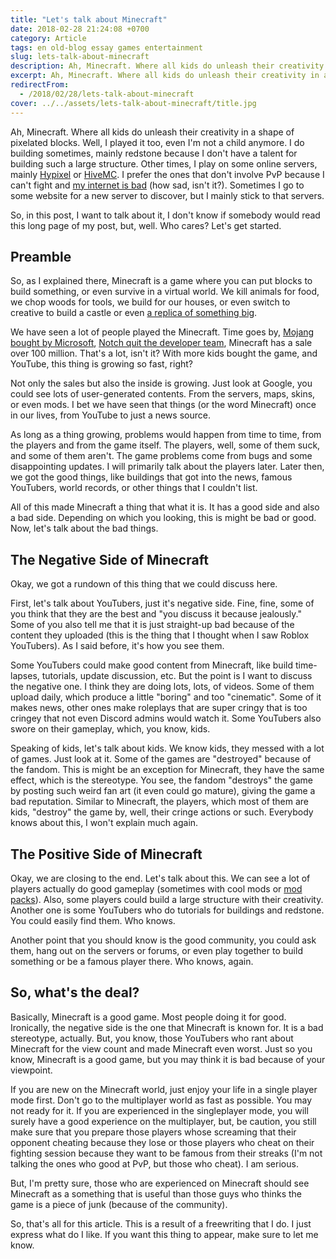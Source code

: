 ```yaml
---
title: "Let's talk about Minecraft"
date: 2018-02-28 21:24:08 +0700
category: Article
tags: en old-blog essay games entertainment
slug: lets-talk-about-minecraft
description: Ah, Minecraft. Where all kids do unleash their creativity in a shape of pixelated blocks. Well, I played it too, even I'm not a child anymore. So, in this post. I want to talk about it.
excerpt: Ah, Minecraft. Where all kids do unleash their creativity in a shape of pixelated blocks. Well, I played it too, even I'm not a child anymore. So, in this post. I want to talk about it.
redirectFrom: 
  - /2018/02/28/lets-talk-about-minecraft
cover: ../../assets/lets-talk-about-minecraft/title.jpg
---
```


Ah, Minecraft. Where all kids do unleash their creativity in a shape of pixelated blocks. Well, I played it too, even I'm not a child anymore. I do building sometimes, mainly redstone because I don't have a talent for building such a large structure. Other times, I play on some online servers, mainly [Hypixel](https://hypixel.net/) or [HiveMC](https://hivemc.com/). I prefer the ones that don't involve PvP because I can't fight and [my internet is bad](http://www.speedtest.net/result/7149921201) (how sad, isn't it?). Sometimes I go to some website for a new server to discover, but I mainly stick to that servers. 

So, in this post, I want to talk about it, I don't know if somebody would read this long page of my post, but, well. Who cares? Let's get started.

## Preamble

So, as I explained there, Minecraft is a game where you can put blocks to build something, or even survive in a virtual world. We kill animals for food, we chop woods for tools, we build for our houses, or even switch to creative to build a castle or even [a replica of something big](https://www.youtube.com/watch?v=NJycdA8zw2I). 

We have seen a lot of people played the Minecraft. Time goes by, [Mojang bought by Microsoft](https://mojang.com/2014/09/yes-were-being-bought-by-microsoft/), [Notch quit the developer team](https://www.polygon.com/2014/9/15/6151921/why-notch-left-mojang), Minecraft has a sale over 100 million. That's a lot, isn't it? With more kids bought the game, and YouTube, this thing is growing so fast, right? 

Not only the sales but also the inside is growing. Just look at Google, you could see lots of user-generated contents. From the servers, maps, skins, or even mods. I bet we have seen that things (or the word Minecraft) once in our lives, from YouTube to just a news source. 

As long as a thing growing, problems would happen from time to time, from the players and from the game itself. The players, well, some of them suck, and some of them aren't. The game problems come from bugs and some disappointing updates. I will primarily talk about the players later. Later then, we got the good things, like buildings that got into the news, famous YouTubers, world records, or other things that I couldn't list. 

All of this made Minecraft a thing that what it is. It has a good side and also a bad side. Depending on which you looking, this is might be bad or good. Now, let's talk about the bad things.

## The Negative Side of Minecraft

Okay, we got a rundown of this thing that we could discuss here. 

First, let's talk about YouTubers, just it's negative side. Fine, fine, some of you think that they are the best and "you discuss it because jealously." Some of you also tell me that it is just straight-up bad because of the content they uploaded (this is the thing that I thought when I saw Roblox YouTubers). As I said before, it's how you see them. 

Some YouTubers could make good content from Minecraft, like build time-lapses, tutorials, update discussion, etc. But the point is I want to discuss the negative one. I think they are doing lots, lots, of videos. Some of them upload daily, which produce a little "boring" and too "cinematic". Some of it makes news, other ones make roleplays that are super cringy that is too cringey that not even Discord admins would watch it. Some YouTubers also swore on their gameplay, which, you know, kids. 

Speaking of kids, let's talk about kids. We know kids, they messed with a lot of games. Just look at it. Some of the games are "destroyed" because of the fandom. This is might be an exception for Minecraft, they have the same effect, which is the stereotype. You see, the fandom "destroys" the game by posting such weird fan art (it even could go mature), giving the game a bad reputation. Similar to Minecraft, the players, which most of them are kids, "destroy" the game by, well, their cringe actions or such. Everybody knows about this, I won't explain much again.

## The Positive Side of Minecraft

Okay, we are closing to the end. Let's talk about this. We can see a lot of players actually do good gameplay (sometimes with cool mods or [mod](https://feed-the-beast.com/) [packs](https://www.technicpack.net/)). Also, some players could build a large structure with their creativity. Another one is some YouTubers who do tutorials for buildings and redstone. You could easily find them. Who knows. 

Another point that you should know is the good community, you could ask them, hang out on the servers or forums, or even play together to build something or be a famous player there. Who knows, again.

## So, what's the deal?

Basically, Minecraft is a good game. Most people doing it for good. Ironically, the negative side is the one that Minecraft is known for. It is a bad stereotype, actually. But, you know, those YouTubers who rant about Minecraft for the view count and made Minecraft even worst. Just so you know, Minecraft is a good game, but you may think it is bad because of your viewpoint. 

If you are new on the Minecraft world, just enjoy your life in a single player mode first. Don't go to the multiplayer world as fast as possible. You may not ready for it. If you are experienced in the singleplayer mode, you will surely have a good experience on the multiplayer, but, be caution, you still make sure that you prepare those players whose screaming that their opponent cheating because they lose or those players who cheat on their fighting session because they want to be famous from their streaks (I'm not talking the ones who good at PvP, but those who cheat). I am serious. 

But, I'm pretty sure, those who are experienced on Minecraft should see Minecraft as a something that is useful than those guys who thinks the game is a piece of junk (because of the community). 

So, that's all for this article. This is a result of a freewriting that I do. I just express what do I like. If you want this thing to appear, make sure to let me know.